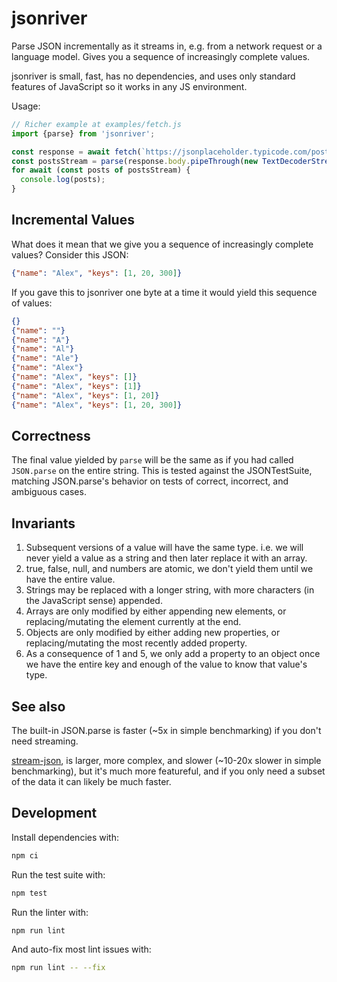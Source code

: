 # jsonriver

Parse JSON incrementally as it streams in, e.g. from a network request or a language model. Gives you a sequence of increasingly complete values.

jsonriver is small, fast, has no dependencies, and uses only standard features of JavaScript so it works in any JS environment.

Usage:

```js
// Richer example at examples/fetch.js
import {parse} from 'jsonriver';

const response = await fetch(`https://jsonplaceholder.typicode.com/posts`);
const postsStream = parse(response.body.pipeThrough(new TextDecoderStream()));
for await (const posts of postsStream) {
  console.log(posts);
}
```

## Incremental Values

What does it mean that we give you a sequence of increasingly complete values? Consider this JSON:

```json
{"name": "Alex", "keys": [1, 20, 300]}
```

If you gave this to jsonriver one byte at a time it would yield this sequence of values:

```json
{}
{"name": ""}
{"name": "A"}
{"name": "Al"}
{"name": "Ale"}
{"name": "Alex"}
{"name": "Alex", "keys": []}
{"name": "Alex", "keys": [1]}
{"name": "Alex", "keys": [1, 20]}
{"name": "Alex", "keys": [1, 20, 300]}
```

## Correctness

The final value yielded by `parse` will be the same as if you had called `JSON.parse` on the entire string. This is tested against the JSONTestSuite, matching JSON.parse's behavior on tests of correct, incorrect, and ambiguous cases.

## Invariants

1.  Subsequent versions of a value will have the same type. i.e. we will never
    yield a value as a string and then later replace it with an array.
2.  true, false, null, and numbers are atomic, we don't yield them until
    we have the entire value.
3.  Strings may be replaced with a longer string, with more characters (in
    the JavaScript sense) appended.
4.  Arrays are only modified by either appending new elements, or
    replacing/mutating the element currently at the end.
5.  Objects are only modified by either adding new properties, or
    replacing/mutating the most recently added property.
6.  As a consequence of 1 and 5, we only add a property to an object once we
    have the entire key and enough of the value to know that value's type.

## See also

The built-in JSON.parse is faster (~5x in simple benchmarking) if you don't need streaming.

[stream-json](https://www.npmjs.com/package/stream-json), is larger, more complex, and slower (~10-20x slower in simple benchmarking), but it's much more featureful, and if you only need a subset of the data it can likely be much faster.

## Development

Install dependencies with:

```bash
npm ci
```

Run the test suite with:

```bash
npm test
```

Run the linter with:

```bash
npm run lint
```

And auto-fix most lint issues with:

```bash
npm run lint -- --fix
```
